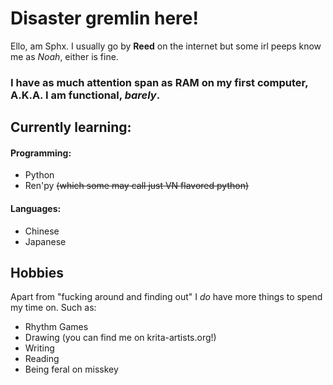 # Disaster gremlin here!
Ello, am Sphx. I usually go by **Reed** on the internet but some irl peeps know me as *Noah*, either is fine.

### I have as much attention span as RAM on my first computer, A.K.A. I am functional, *barely*.

## Currently learning:
#### Programming:
- Python
- Ren'py ~~(which some may call just VN flavored python)~~
#### Languages:
- Chinese
- Japanese

## Hobbies  
Apart from "fucking around and finding out" I *do* have more things to spend my time on. Such as:  
- Rhythm Games
- Drawing (you can find me on krita-artists.org!)
- Writing
- Reading
- Being feral on misskey

<!--
**sphxisnot/sphxisnot** is a ✨ _special_ ✨ repository because its `README.md` (this file) appears on your GitHub profile.

Here are some ideas to get you started:

- 🔭 I’m currently working on ...
- 🌱 I’m currently learning ...
- 👯 I’m looking to collaborate on ...
- 🤔 I’m looking for help with ...
- 💬 Ask me about ...
- 📫 How to reach me: ...
- 😄 Pronouns: ...
- ⚡ Fun fact: ...
-->
